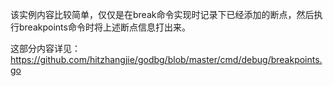 该实例内容比较简单，仅仅是在break命令实现时记录下已经添加的断点，然后执行breakpoints命令时将上述断点信息打出来。

这部分内容详见：https://github.com/hitzhangjie/godbg/blob/master/cmd/debug/breakpoints.go
